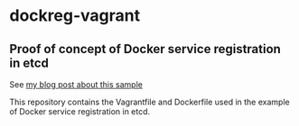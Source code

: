 # dockreg-vagrant

## Proof of concept of Docker service registration in etcd

See [my blog post about this sample](http://adetante.github.io/articles/service-discovery-with-docker-2)

This repository contains the Vagrantfile and Dockerfile used in the example of Docker service registration in etcd.